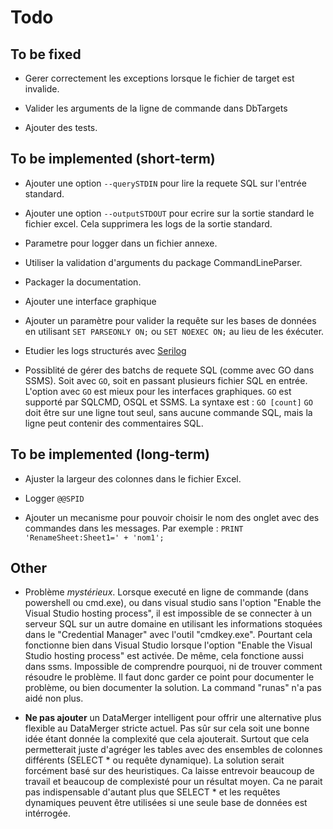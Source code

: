 ﻿
Todo
====


To be fixed
-----------

* Gerer correctement les exceptions lorsque le fichier de target est invalide.

* Valider les arguments de la ligne de commande dans DbTargets

* Ajouter des tests.


To be implemented (short-term)
------------------------------

* Ajouter une option `--querySTDIN` pour lire la requete SQL sur l'entrée standard.

* Ajouter une option `--outputSTDOUT` pour ecrire sur la sortie standard le fichier excel.
	Cela supprimera les logs de la sortie standard.

* Parametre pour logger dans un fichier annexe.

* Utiliser la validation d'arguments du package CommandLineParser.

* Packager la documentation.

* Ajouter une interface graphique

* Ajouter un paramètre pour valider la requête sur les bases de données en utilisant `SET PARSEONLY ON;` ou `SET NOEXEC ON;` au lieu de les éxécuter.

* Etudier les logs structurés avec [Serilog](https://serilog.net/)

* Possiblité de gérer des batchs de requete SQL (comme avec GO dans SSMS).
	Soit avec `GO`, soit en passant plusieurs fichier SQL en entrée. L'option avec `GO` est mieux pour les interfaces graphiques.
	`GO` est supporté par SQLCMD, OSQL et SSMS.
	La syntaxe est : `GO [count]`
	`GO` doit être sur une ligne tout seul, sans aucune commande SQL, mais la ligne peut contenir des commentaires SQL.


To be implemented (long-term)
------------------------------

* Ajuster la largeur des colonnes dans le fichier Excel.

* Logger `@@SPID`

* Ajouter un mecanisme pour pouvoir choisir le nom des onglet avec des commandes dans les messages. Par exemple : `PRINT 'RenameSheet:Sheet1=' + 'nom1';`


Other
-----

* Problème *mystérieux*. Lorsque executé en ligne de commande (dans powershell ou cmd.exe), ou dans visual studio sans l'option "Enable the Visual Studio hosting process",
il est impossible de se connecter à un serveur SQL sur un autre domaine en utilisant les informations stoquées dans le "Credential Manager" avec l'outil "cmdkey.exe".
Pourtant cela fonctionne bien dans Visual Studio lorsque l'option "Enable the Visual Studio hosting process" est activée. De même, cela fonctione aussi dans ssms.
Impossible de comprendre pourquoi, ni de trouver comment résoudre le problème. Il faut donc garder ce point pour documenter le problème, ou bien documenter la solution.
La command "runas" n'a pas aidé non plus.

* **Ne pas ajouter** un DataMerger intelligent pour offrir une alternative plus flexible au DataMerger stricte actuel.
Pas sûr sur cela soit une bonne idée étant donnée la complexité que cela ajouterait.
Surtout que cela permetterait juste d'agréger les tables avec des ensembles de colonnes différents (SELECT * ou requête dynamique).
La solution serait forcément basé sur des heuristiques. Ca laisse entrevoir beaucoup de travail et beaucoup de complexisté pour un résultat moyen.
Ca ne parait pas indispensable d'autant plus que SELECT * et les requêtes dynamiques peuvent être utilisées si une seule base de données est intérrogée.
